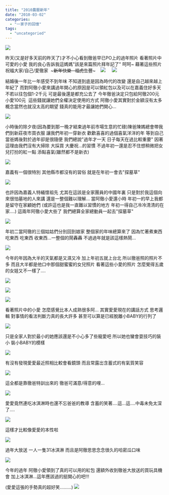 ```yaml
---
title: "2010農曆新年"
date: "2010-03-02"
categories: 
  - "一家子的回憶"
tags: 
  - "uncategoried"
---
```


![](images/4376907929_c0c2e4b9a5_m.jpg)

昨天(又是好多天前的昨天了)才不小心看到徹爸早已PO上的過年照片 看著照片中可愛的小愛 我的良心告訴我這媽媽"該是來篇照片拜年記了" 呵呵~ 藉著這些照片祝福大家/自己/愛徹家  \~~~新年快樂   福虎生豐~~~    ![](images/4376907929_c0c2e4b9a5_m.jpg)     ![](images/4377656518_662af9b864_m.jpg)         

結婚後一年比一年感受不到年味 不知道到底是因為時代的改變 還是自己越來越上年紀了 而對阿徹小愛來講過年開心的原因是可以領紅包以及可以在嘉義住好多天 不若以往包個1-2千元 可是最後還是都充公去了 今年徹爸決定只包給阿徹200元 小愛100元  這些錢就讓她們全權決定使用的方式 阿徹小愛其實對於金額沒有太多概念當然也就沒太高的期望 錢真的能用才最讓她們開心... 

![](images/4376907113_3eabe05f1b.jpg)

小時後的除夕夜(因為要到那一晚才結束過年前市場生意的忙碌)陳爸陳媽總會帶我們到新莊夜市買衣服 讓我們年初一穿新衣 歡歡喜喜的過個喜氣洋洋的年 等到自己當爸媽後對於過年卻是很隨便 我們總說"過年才一天 日子每天在過比較重要" 因著這理由我們沒有大掃除 大採買 大慶祝...的習慣 不過年初一還是忍不住想稍微把女兒打扮的紅一點 添點喜氣(雖然都不是新衣)

![](images/4377655156_f0346e7957.jpg)

嘉義有一個很特別 其他縣市都沒有的習俗 就是在年初一會去"探墓草"

![](images/4377654966_3ef5f2de09.jpg)

也許因為嘉義人特緬懷祖先 尤其在這該是全家團員的中國年裏 只是對於我這個向來很怕墓地的人來講 還是一整個難以理解... 當阿徹小愛還小時 年初一的早上我都是留守在家顧她們 (或許這也是我一直難以習慣的地方 年初一得自己冷冷清清的在家....) 這兩年阿徹小愛大些了 我們總算全家總動員一起去"探墓草"

![](images/4376905895_41ca0bddb3.jpg)

年初二當阿徹的三個姑姑們分別回到娘家 整個家的年味總算來了 因為忙著煮東西 吃東西 吃東西 收東西...一整個的鬧轟轟 不過過年就是該這樣熱鬧...

![](images/4377648230_21e8d1d9c8.jpg)

今年的年因為大半的天氣都是又濕又冷 加上年初五就上台北 所以徹爸照的照片不多 而且大半都是他口中那個甜蜜蜜的女兒照片 看著這些小愛的照片 怎麼覺得五歲的女娃又不一樣了....

![](images/4376904737_94b152f713.jpg)

![](images/4376901921_269f195e40.jpg)

![](images/4377646514_cc71593e7e.jpg)

看著照片中的小愛 怎麼感覺比本人成熟很多阿... 其實愛愛現在的講話方式 思考邏輯 對事情的看法判斷力真的長大許多 甚至可以算是已經脫離小BABY的行列了

![](images/4376903497_0f092de8ff.jpg)

只是全家人對於最小的她應該還是不小心多了些寵愛吧 所以她也蠻會耍技巧的裝小 裝小BABY的模樣

![](images/4377652102_fb63a8131e.jpg)

有沒有發現愛愛最近照相比較會看鏡頭 而且常露岀含蓄式的有氣質笑容

![](images/4377645196_2419fa339f.jpg)

這全都是靠徹爸特訓出來的 徹爸可滿意/得意的哩...

![](images/4376897629_e41450da53.jpg)

愛愛竟然連吃冰淇淋時也還不忘爸爸的教導 含蓄的笑著....這...這....中毒未免太深了....

![](images/4377644006_72c2cab98e.jpg)

這樣才比較像愛愛的本性啦

![](images/4377644796_175671916e.jpg)

過年大放送 一人一隻31冰淇淋 而且是阿徹思思念念很久的哈密瓜口味

![](images/4376895923_0c79514c79.jpg)

今年的過年 阿徹小愛領到了真的可以用的紅包 還額外收到徹爸大放送的買玩具機會 加上冰淇淋...這年應該過的挺開心的吧!!!

(愛愛這張的手勢真的超好笑.........) ![](images/4376894303_baa1cd18b5.jpg)
